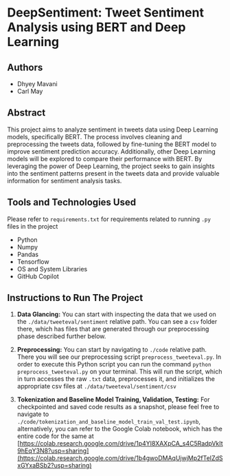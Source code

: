 # DeepSentiment: Tweet Sentiment Analysis using BERT and Deep Learning

## Authors
- Dhyey Mavani
- Carl May

## Abstract

This project aims to analyze sentiment in tweets data using Deep Learning models, specifically BERT. The process involves cleaning and preprocessing the tweets data, followed by fine-tuning the BERT model to improve sentiment prediction accuracy. Additionally, other Deep Learning models will be explored to compare their performance with BERT. By leveraging the power of Deep Learning, the project seeks to gain insights into the sentiment patterns present in the tweets data and provide valuable information for sentiment analysis tasks.

## Tools and Technologies Used
 Please refer to `requirements.txt` for requirements related to running `.py` files in the project
- Python
- Numpy
- Pandas
- Tensorflow
- OS and System Libraries
- GitHub Copilot

## Instructions to Run The Project

1. **Data Glancing:** You can start with inspecting the data that we used on the `./data/tweeteval/sentiment` relative path. You can see a `csv` folder there, which has files that are generated through our preprocessing phase described further below.

2. **Preprocessing:** You can start by navigating to `./code` relative path. There you will see our preprocessing script `preprocess_tweeteval.py`. In order to execute this Python script you can run the command `python preprocess_tweeteval.py` on your terminal. This will run the script, which in turn accesses the raw `.txt` data, preprocesses it, and initializes the appropriate csv files at `./data/tweeteval/sentiment/csv`

3. **Tokenization and Baseline Model Training, Validation, Testing:** For checkpointed and saved code results as a snapshot, please feel free to navigate to `./code/tokenization_and_baseline_model_train_val_test.ipynb`, alternatively, you can refer to the Google Colab notebook, which has the entire code for the same at [https://colab.research.google.com/drive/1p4YI8XAXpCA_s4C5RadpVkIt9hEqY3N8?usp=sharing](https://colab.research.google.com/drive/1b4gwoDMAqUjwjMp2fTeIZdSxGYxaBSb2?usp=sharing)

